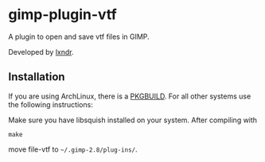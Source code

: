 gimp-plugin-vtf
===============

A plugin to open and save vtf files in GIMP.

Developed by [lxndr](https://github.com/lxndr).

## Installation
If you are using ArchLinux, there is a [PKGBUILD](https://gist.github.com/Rahix/a297457945ab236551c9ffbe5f6b9052).
For all other systems use the following instructions:

Make sure you have libsquish installed on your system. After compiling with

```console
make
```

move file-vtf to `~/.gimp-2.8/plug-ins/`.
